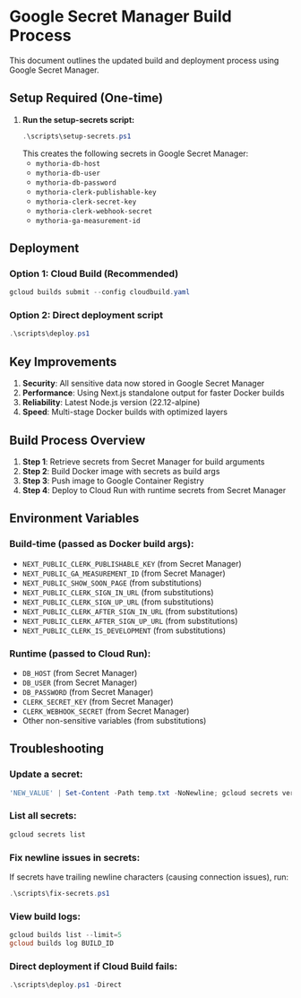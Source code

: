 # Google Secret Manager Build Process

This document outlines the updated build and deployment process using Google Secret Manager.

## Setup Required (One-time)

1. **Run the setup-secrets script:**
   ```powershell
   .\scripts\setup-secrets.ps1
   ```
   This creates the following secrets in Google Secret Manager:
   - `mythoria-db-host`
   - `mythoria-db-user` 
   - `mythoria-db-password`
   - `mythoria-clerk-publishable-key`
   - `mythoria-clerk-secret-key`
   - `mythoria-clerk-webhook-secret`
   - `mythoria-ga-measurement-id`

## Deployment

### Option 1: Cloud Build (Recommended)
```powershell
gcloud builds submit --config cloudbuild.yaml
```

### Option 2: Direct deployment script
```powershell
.\scripts\deploy.ps1
```

## Key Improvements

1. **Security**: All sensitive data now stored in Google Secret Manager
2. **Performance**: Using Next.js standalone output for faster Docker builds
3. **Reliability**: Latest Node.js version (22.12-alpine)
4. **Speed**: Multi-stage Docker builds with optimized layers

## Build Process Overview

1. **Step 1**: Retrieve secrets from Secret Manager for build arguments
2. **Step 2**: Build Docker image with secrets as build args
3. **Step 3**: Push image to Google Container Registry
4. **Step 4**: Deploy to Cloud Run with runtime secrets from Secret Manager

## Environment Variables

### Build-time (passed as Docker build args):
- `NEXT_PUBLIC_CLERK_PUBLISHABLE_KEY` (from Secret Manager)
- `NEXT_PUBLIC_GA_MEASUREMENT_ID` (from Secret Manager)
- `NEXT_PUBLIC_SHOW_SOON_PAGE` (from substitutions)
- `NEXT_PUBLIC_CLERK_SIGN_IN_URL` (from substitutions)
- `NEXT_PUBLIC_CLERK_SIGN_UP_URL` (from substitutions)
- `NEXT_PUBLIC_CLERK_AFTER_SIGN_IN_URL` (from substitutions)
- `NEXT_PUBLIC_CLERK_AFTER_SIGN_UP_URL` (from substitutions)
- `NEXT_PUBLIC_CLERK_IS_DEVELOPMENT` (from substitutions)

### Runtime (passed to Cloud Run):
- `DB_HOST` (from Secret Manager)
- `DB_USER` (from Secret Manager)
- `DB_PASSWORD` (from Secret Manager)
- `CLERK_SECRET_KEY` (from Secret Manager)
- `CLERK_WEBHOOK_SECRET` (from Secret Manager)
- Other non-sensitive variables (from substitutions)

## Troubleshooting

### Update a secret:
```powershell
'NEW_VALUE' | Set-Content -Path temp.txt -NoNewline; gcloud secrets versions add SECRET_NAME --data-file=temp.txt; Remove-Item temp.txt
```

### List all secrets:
```powershell
gcloud secrets list
```

### Fix newline issues in secrets:
If secrets have trailing newline characters (causing connection issues), run:
```powershell
.\scripts\fix-secrets.ps1
```

### View build logs:
```powershell
gcloud builds list --limit=5
gcloud builds log BUILD_ID
```

### Direct deployment if Cloud Build fails:
```powershell
.\scripts\deploy.ps1 -Direct
```
